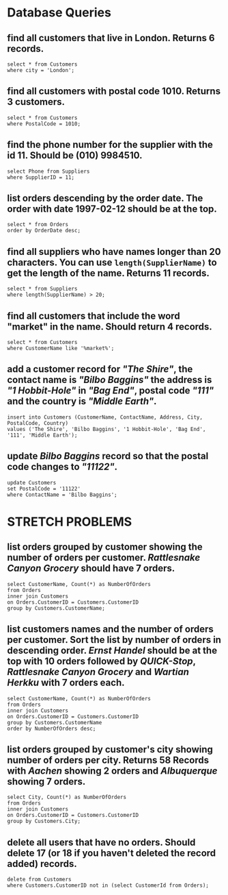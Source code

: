 # Database Queries

## find all customers that live in London. Returns 6 records.
```
select * from Customers
where city = 'London';
```
## find all customers with postal code 1010. Returns 3 customers.
```
select * from Customers
where PostalCode = 1010;
```
## find the phone number for the supplier with the id 11. Should be (010) 9984510.
```
select Phone from Suppliers
where SupplierID = 11;
```
## list orders descending by the order date. The order with date 1997-02-12 should be at the top.
```
select * from Orders
order by OrderDate desc;
```
## find all suppliers who have names longer than 20 characters. You can use `length(SupplierName)` to get the length of the name. Returns 11 records.
```
select * from Suppliers
where length(SupplierName) > 20;
```
## find all customers that include the word "market" in the name. Should return 4 records.
```
select * from Customers
where CustomerName like '%market%';
```
## add a customer record for _"The Shire"_, the contact name is _"Bilbo Baggins"_ the address is _"1 Hobbit-Hole"_ in _"Bag End"_, postal code _"111"_ and the country is _"Middle Earth"_.
```
insert into Customers (CustomerName, ContactName, Address, City, PostalCode, Country)
values ('The Shire', 'Bilbo Baggins', '1 Hobbit-Hole', 'Bag End', '111', 'Middle Earth');
```
## update _Bilbo Baggins_ record so that the postal code changes to _"11122"_.
```
update Customers
set PostalCode = '11122'
where ContactName = 'Bilbo Baggins';
```

# STRETCH PROBLEMS

## list orders grouped by customer showing the number of orders per customer. _Rattlesnake Canyon Grocery_ should have 7 orders.
```
select CustomerName, Count(*) as NumberOfOrders
from Orders
inner join Customers
on Orders.CustomerID = Customers.CustomerID
group by Customers.CustomerName;
```
## list customers names and the number of orders per customer. Sort the list by number of orders in descending order. _Ernst Handel_ should be at the top with 10 orders followed by _QUICK-Stop_, _Rattlesnake Canyon Grocery_ and _Wartian Herkku_ with 7 orders each.
```
select CustomerName, Count(*) as NumberOfOrders
from Orders
inner join Customers
on Orders.CustomerID = Customers.CustomerID
group by Customers.CustomerName
order by NumberOfOrders desc;
```
## list orders grouped by customer's city showing number of orders per city. Returns 58 Records with _Aachen_ showing 2 orders and _Albuquerque_ showing 7 orders.
```
select City, Count(*) as NumberOfOrders
from Orders
inner join Customers
on Orders.CustomerID = Customers.CustomerID
group by Customers.City;
```
## delete all users that have no orders. Should delete 17 (or 18 if you haven't deleted the record added) records.
```
delete from Customers
where Customers.CustomerID not in (select CustomerId from Orders);
```